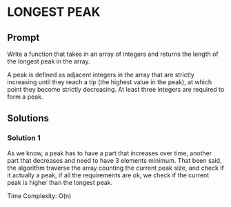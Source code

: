 # LONGEST PEAK

  ## Prompt

  Write a function that takes in an array of integers and returns the length of
  the longest peak in the array.

  A peak is defined as adjacent integers in the array that are strictly increasing until they reach a tip (the highest value in the peak), at which point they become strictly decreasing. At least three integers are required to form a peak.

  ## Solutions
  ### Solution 1
  As we know, a peak has to have a part that increases over time, another part that decreases and need to have 3 elements minimum. That been said, the algorithm traverse the array counting the current peak size, and check if it actually a peak, if all the requirements are ok, we check if the current peak is higher than the longest peak.

  Time Complexity: O(n)